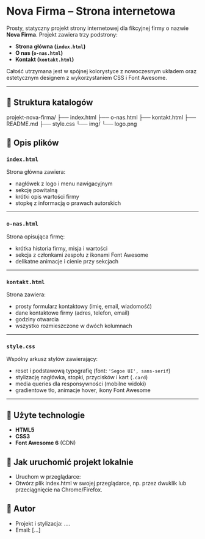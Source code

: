 # Nova Firma – Strona internetowa

Prosty, statyczny projekt strony internetowej dla fikcyjnej firmy o nazwie **Nova Firma**. Projekt zawiera trzy podstrony:
- **Strona główna (`index.html`)**
- **O nas (`o-nas.html`)**
- **Kontakt (`kontakt.html`)**

Całość utrzymana jest w spójnej kolorystyce z nowoczesnym układem oraz estetycznym designem z wykorzystaniem CSS i Font Awesome.

---

## 📁 Struktura katalogów

projekt-nova-firma/
├── index.html
├── o-nas.html
├── kontakt.html
├── README.md
├── style.css
└── img/
    └── logo.png


## 🧩 Opis plików

### `index.html`  
Strona główna zawiera:
- nagłówek z logo i menu nawigacyjnym
- sekcję powitalną
- krótki opis wartości firmy
- stopkę z informacją o prawach autorskich

---

### `o-nas.html`  
Strona opisująca firmę:
- krótka historia firmy, misja i wartości
- sekcja z członkami zespołu z ikonami Font Awesome
- delikatne animacje i cienie przy sekcjach

---

### `kontakt.html`  
Strona zawiera:
- prosty formularz kontaktowy (imię, email, wiadomość)
- dane kontaktowe firmy (adres, telefon, email)
- godziny otwarcia
- wszystko rozmieszczone w dwóch kolumnach

---

### `style.css`  
Wspólny arkusz stylów zawierający:
- reset i podstawową typografię (font: `'Segoe UI', sans-serif`)
- stylizację nagłówka, stopki, przycisków i kart (`.card`)
- media queries dla responsywności (mobilne widoki)
- gradientowe tło, animacje hover, ikony Font Awesome

---

## 🎨 Użyte technologie

- **HTML5**
- **CSS3**
- **Font Awesome 6** (CDN)

## 🚀 Jak uruchomić projekt lokalnie
- Uruchom w przeglądarce:
- Otwórz plik index.html w swojej przeglądarce, np. przez dwuklik lub przeciągnięcie na Chrome/Firefox.

## 👤 Autor
- Projekt i stylizacja: ....
- Email: [...]

